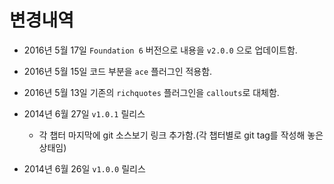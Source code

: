 # 변경내역

- 2016년 5월 17일 `Foundation 6` 버전으로 내용을 `v2.0.0` 으로 업데이트함.

- 2016년 5월 15일 코드 부분을 `ace` 플러그인 적용함.

- 2016년 5월 13일 기존의 `richquotes` 플러그인을 `callouts`로 대체함.

- 2014년 6월 27일 `v1.0.1` 릴리스

  * 각 챕터 마지막에 git 소스보기 링크 추가함.(각 챕터별로 git tag를 작성해 놓은 상태임)


- 2014년 6월 26일 `v1.0.0` 릴리스
